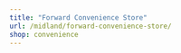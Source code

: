 ```yaml
---
title: "Forward Convenience Store"
url: /midland/forward-convenience-store/
shop: convenience
---
```

